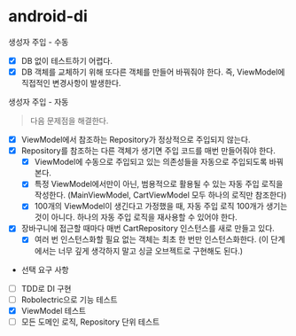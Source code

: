 # android-di

생성자 주입 - 수동

- [x] DB 없이 테스트하기 어렵다.
- [x] DB 객체를 교체하기 위해 또다른 객체를 만들어 바꿔줘야 한다. 즉, ViewModel에 직접적인 변경사항이 발생한다.

생성자 주입 - 자동
> 다음 문제점을 해결한다.

- [x] ViewModel에서 참조하는 Repository가 정상적으로 주입되지 않는다.
- [x] Repository를 참조하는 다른 객체가 생기면 주입 코드를 매번 만들어줘야 한다.
  - [x] ViewModel에 수동으로 주입되고 있는 의존성들을 자동으로 주입되도록 바꿔본다.
  - [x] 특정 ViewModel에서만이 아닌, 범용적으로 활용될 수 있는 자동 주입 로직을 작성한다. (MainViewModel, CartViewModel 모두 하나의 로직만 참조한다)
  - [x] 100개의 ViewModel이 생긴다고 가정했을 때, 자동 주입 로직 100개가 생기는 것이 아니다. 하나의 자동 주입 로직을 재사용할 수 있어야 한다.
- [x] 장바구니에 접근할 때마다 매번 CartRepository 인스턴스를 새로 만들고 있다.
  - [x] 여러 번 인스턴스화할 필요 없는 객체는 최초 한 번만 인스턴스화한다. (이 단계에서는 너무 깊게 생각하지 말고 싱글 오브젝트로 구현해도 된다.)

- 선택 요구 사항
- [ ] TDD로 DI 구현
- [ ] Robolectric으로 기능 테스트
- [x] ViewModel 테스트
- [ ] 모든 도메인 로직, Repository 단위 테스트

